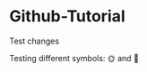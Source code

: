 # Github-Tutorial
Test changes

Testing different symbols: :sun_with_face: and :full_moon_with_face:
